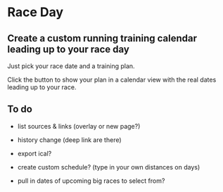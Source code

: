 # Race Day

## Create a custom running training calendar leading up to your race day

Just pick your race date and a training plan.

Click the button to show your plan in a calendar view with the real dates leading up to your race.

## To do

* list sources & links (overlay or new page?)

* history change (deep link are there)

* export ical?

* create custom schedule? (type in your own distances on days)

* pull in dates of upcoming big races to select from?
